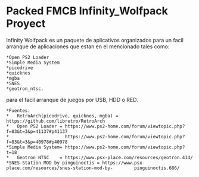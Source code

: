 # Packed FMCB Infinity_Wolfpack Proyect

Infinity Wolfpack es un paquete de aplicativos organizados para un facil arranque de aplicaciones que estan en el mencionado tales como:

    *Open PS2 Loader
    *Simple Media System
    *picodrive
    *quicknes
    *mgba
    *SNES
    *geotron_ntsc.

para el facil arranque de juegos por USB, HDD o RED.

    *Fuentes: 
    *   RetroArch(picodrive, quicknes, mgba) = https://github.com/libretro/RetroArch
    *   Open PS2 Loader = https://www.ps2-home.com/forum/viewtopic.php?f=83&t=3&p=41137#p41137
    *                     https://www.ps2-home.com/forum/viewtopic.php?f=83&t=3&p=40978#p40978
    *Simple Media System= https://www.ps2-home.com/forum/viewtopic.php?t=18
    *   Geotron_NTSC    = https://www.psx-place.com/resources/geotron.414/
    *SNES-Station MOD by pinguinoctis = https://www.psx-place.com/resources/snes-station-mod-by-        pinguinoctis.686/
